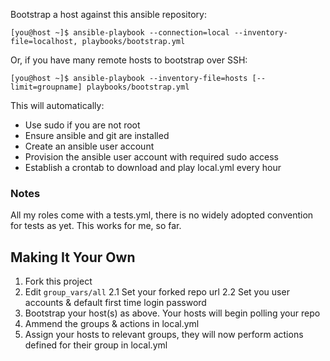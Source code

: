 Bootstrap a host against this ansible repository:

    [you@host ~]$ ansible-playbook --connection=local --inventory-file=localhost, playbooks/bootstrap.yml

Or, if you have many remote hosts to bootstrap over SSH:

    [you@host ~]$ ansible-playbook --inventory-file=hosts [--limit=groupname] playbooks/bootstrap.yml

This will automatically:

* Use sudo if you are not root
* Ensure ansible and git are installed
* Create an ansible user account
* Provision the ansible user account with required sudo access
* Establish a crontab to download and play local.yml every hour

### Notes ###

All my roles come with a tests.yml, there is no widely adopted
convention for tests as yet. This works for me, so far.

## Making It Your Own ##

1. Fork this project
2. Edit `group_vars/all`
2.1 Set your forked repo url
2.2 Set you user accounts & default first time login password
3. Bootstrap your host(s) as above. Your hosts will begin polling your
   repo
4. Ammend the groups & actions in local.yml
5. Assign your hosts to relevant groups, they will now perform actions
   defined for their group in local.yml


